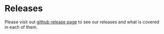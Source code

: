# Releases

Please visit out [github release page](https://github.com/cloudyrock/mongock/releases) to see our releases and what is covered in each of them.





